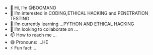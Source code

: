 - 👋 Hi, I’m @BOOMANO
- 👀 I’m interested in CODING,ETHICAL HACKING and PENETRATION TESTING
- 🌱 I’m currently learning ...PYTHON AND ETHICAL HACKING
- 💞️ I’m looking to collaborate on ...
- 📫 How to reach me ...
- 😄 Pronouns: ...HE
- ⚡ Fun fact: ...

<!---
BOOMANO/BOOMANO is a ✨ special ✨ repository because its `README.md` (this file) appears on your GitHub profile.
You can click the Preview link to take a look at your changes.
--->
